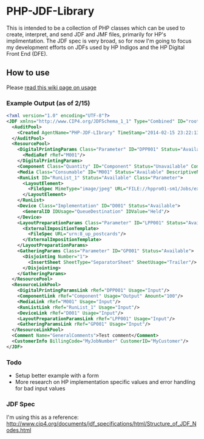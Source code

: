 # PHP-JDF-Library

This is intended to be a collection of PHP classes which can be used to create, interpret, and send JDF and JMF files, primarily for HP's implimentation. The JDF spec is very broad, so for now I'm going to focus my development efforts on JDFs used by HP Indigos and the HP Digital Front End (DFE).

## How to use
Please [read this wiki page on usage](https://github.com/dominickp/PHP-JDF-Library/wiki/How-to-use)

### Example Output (as of 2/15)
```xml
<?xml version="1.0" encoding="UTF-8"?>
<JDF xmlns="http://www.CIP4.org/JDFSchema_1_1" Type="Combined" ID="rootNodeId" Status="Waiting" JobPartID="000.cdp.797" Version="1.3" Types="DigitalPrinting" DescriptiveName="MyTestJDF">
  <AuditPool>
    <Created AgentName="PHP-JDF-LIbrary" TimeStamp="2014-02-15 23:22:13"/>
  </AuditPool>
  <ResourcePool>
    <DigitalPrintingParams Class="Parameter" ID="DPP001" Status="Available">
      <MediaRef rRef="M001"/>
    </DigitalPrintingParams>
    <Component Class="Quantity" ID="Component" Status="Unavailable" ComponentType="FinalProduct"/>
    <Media Class="Consumable" ID="M001" Status="Available" DescriptiveName="Substrate Name 1"/>
    <RunList ID="RunList_1" Status="Available" Class="Parameter">
      <LayoutElement>
        <FileSpec MimeType="image/jpeg" URL="FILE://hppro01-sm1/Jobs/example_image.jpg"/>
      </LayoutElement>
    </RunList>
    <Device Class="Implementation" ID="D001" Status="Available">
      <GeneralID IDUsage="QueueDestination" IDValue="Held"/>
    </Device>
    <LayoutPreparationParams Class="Parameter" ID="LPP001" Status="Available" Sides="TwoSidedFlipY">
      <ExternalImpositionTemplate>
        <FileSpec URL="urn:8_up_postcards"/>
      </ExternalImpositionTemplate>
    </LayoutPreparationParams>
    <GatheringParams Class="Parameter" ID="GP001" Status="Available">
      <Disjointing Number="1">
        <InsertSheet SheetType="SeparatorSheet" SheetUsage="Trailer"/>
      </Disjointing>
    </GatheringParams>
  </ResourcePool>
  <ResourceLinkPool>
    <DigitalPrintingParamsLink rRef="DPP001" Usage="Input"/>
    <ComponentLink rRef="Component" Usage="Output" Amount="100"/>
    <MediaLink rRef="M001" Usage="Input"/>
    <RunListLink rRef="RunList_1" Usage="Input"/>
    <DeviceLink rRef="D001" Usage="Input"/>
    <LayoutPreparationParamsLink rRef="LPP001" Usage="Input"/>
    <GatheringParamsLink rRef="GP001" Usage="Input"/>
  </ResourceLinkPool>
  <Comment Name="GeneralComments">Test comment</Comment>
  <CustomerInfo BillingCode="MyJobNumber" CustomerID="MyCustomer"/>
</JDF>
```
### Todo
- Setup better example with a form
- More research on HP implementation specific values and error handling for bad input values

### JDF Spec
I'm using this as a reference: http://www.cip4.org/documents/jdf_specifications/html/Structure_of_JDF_Nodes.html
